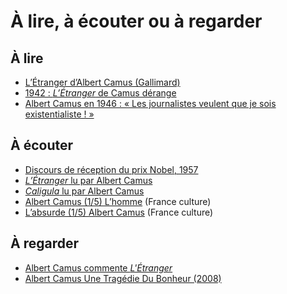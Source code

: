 # À lire, à écouter ou à regarder

## À lire

- [L’Étranger d’Albert Camus (Gallimard)](http://www.gallimard.fr/Footer/Ressources/Entretiens-et-documents/Histoire-d-un-livre-L-Etranger-d-Albert-Camus/(source)/183363)
- [1942 : *L’Étranger* de Camus dérange](http://edutheque.retronews.fr/articles/87?ticket=ST-175024-1zb5LDrj1ojmOjESQfqb-cas.eduthequedev.cndp.lan)
- [Albert Camus en 1946 : « Les journalistes veulent que je sois existentialiste ! »](http://www.lefigaro.fr/histoire/archives/2017/10/16/26010-20171016ARTFIG00281-albert-camus-en-1946-les-journalistes-veulent-que-je-sois-existentialiste.php)

## À écouter

- [Discours de réception du prix Nobel, 1957](https://youtu.be/M5QD-32MCv4)
- [*L’Étranger* lu par Albert Camus](https://youtu.be/Izs1EiYF6Tg)
- [*Caligula* lu par Albert Camus](https://youtu.be/3YRH4UxjCno)
- [Albert Camus (1/5) L’homme](https://youtu.be/R79d4OhwPjU) (France culture)
- [L’absurde (1/5) Albert Camus](https://www.youtube.com/watch?v=byt5bgadD20) (France culture)

## À regarder

- [Albert Camus commente *L'Étranger*](https://education.francetv.fr/matiere/litterature/premiere/video/albert-camus-commente-l-etranger)
- [Albert Camus Une Tragédie Du Bonheur (2008)](https://archive.org/details/AlbertCamusUneTragedieDuBonheurHistoireFev.2008)